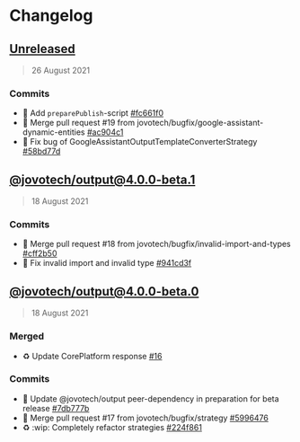 # Changelog

## [Unreleased](https://github.com/jovotech/jovo-output/compare/@jovotech/output@4.0.0-beta.1...HEAD)

> 26 August 2021

### Commits 
- :hammer: Add `preparePublish`-script [#fc661f0](https://github.com/jovotech/jovo-output/commit/fc661f036ae0f2c5c67a398b54f0ae0594187de6)
- 🔀 Merge pull request #19 from jovotech/bugfix/google-assistant-dynamic-entities [#ac904c1](https://github.com/jovotech/jovo-output/commit/ac904c15e3905ebe488a119898bbf4637064d729)
- :bug: Fix bug of GoogleAssistantOutputTemplateConverterStrategy [#58bd77d](https://github.com/jovotech/jovo-output/commit/58bd77d18f4c5eef85f9d1359cf5188062b4a991)

## [@jovotech/output@4.0.0-beta.1](https://github.com/jovotech/jovo-output/compare/@jovotech/output@4.0.0-beta.0...@jovotech/output@4.0.0-beta.1)

> 18 August 2021

### Commits 
- 🔀 Merge pull request #18 from jovotech/bugfix/invalid-import-and-types [#cff2b50](https://github.com/jovotech/jovo-output/commit/cff2b50d4c7c6e64a7a0cbbaf9ef7ca23e1b5cd0)
- :bug: Fix invalid import and invalid type [#941cd3f](https://github.com/jovotech/jovo-output/commit/941cd3fe7b2e2aab7976f168018e537c11c071c6)

## [@jovotech/output@4.0.0-beta.0]()

> 18 August 2021

### Merged
- :recycle: Update CorePlatform response [#16](https://github.com/jovotech/jovo-output/pull/16)

### Commits 
- 📌 Update @jovotech/output peer-dependency in preparation for beta release [#7db777b](https://github.com/jovotech/jovo-output/commit/7db777b30aa09ed8cf9e487384f516aca7b3bca3)
- 🔀 Merge pull request #17 from jovotech/bugfix/strategy [#5996476](https://github.com/jovotech/jovo-output/commit/59964768c018f652a1fb8d2ff136f842a58baea7)
- :recycle: :wip: Completely refactor strategies [#224f861](https://github.com/jovotech/jovo-output/commit/224f861b4bf5e46be1986cb860d5dd64a0829ccc)
